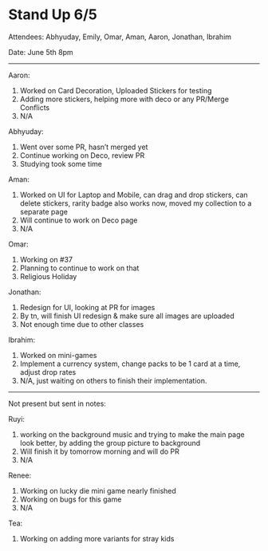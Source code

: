 # Stand Up 6/5

Attendees: Abhyuday, Emily, Omar, Aman, Aaron, Jonathan, Ibrahim

Date: June 5th 8pm

---

Aaron:

1. Worked on Card Decoration, Uploaded Stickers for testing
2. Adding more stickers, helping more with deco or any PR/Merge Conflicts
3. N/A

Abhyuday:

1. Went over some PR, hasn’t merged yet
2. Continue working on Deco, review PR
3. Studying took some time

Aman: 

1. Worked on UI for Laptop and Mobile, can drag and drop stickers, can delete stickers, rarity badge also works now, moved my collection to a separate page
2. Will continue to work on Deco page
3. N/A

Omar:

1. Working on #37
2. Planning to continue to work on that
3. Religious Holiday

Jonathan:

1. Redesign for UI, looking at PR for images
2. By tn, will finish UI redesign & make sure all images are uploaded
3. Not enough time due to other classes

Ibrahim:

1. Worked on mini-games
2. Implement a currency system, change packs to be 1 card at a time, adjust drop rates
3. N/A, just waiting on others to finish their implementation.

---

Not present but sent in notes:

Ruyi:

1. working on the background music and trying to make the main page look better, by adding the group picture to background
2. Will finish it by tomorrow morning and will do PR
3. N/A

Renee:

1. Working on lucky die mini game nearly finished
2. Working on bugs for this game
3. N/A

Tea:

1. Working on adding more variants for stray kids